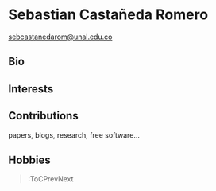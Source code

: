 # Sebastian Castañeda Romero

sebcastanedarom@unal.edu.co

## Bio

## Interests

## Contributions

papers, blogs, research, free software...

## Hobbies

> :ToCPrevNext
